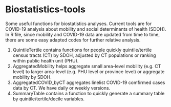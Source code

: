 # Biostatistics-tools
Some useful functions for biostatistics analyses. Current tools are for COVID-19 analysis about mobility and social determinants of health (SDOH).
In R file, since mobility and COVID-19 data are updated from time to time, there are some easy adapted codes for further relative analysis.
1. QuintileTertile contains functions for people quickly quintile/tertile census tracts (CT) by SDOH, adjusted by CT populations or ranking within public health unit (PHU).
2. AggregatedMobility helps aggregate small area-level mobility (e.g. CT level) to larger area-level (e.g. PHU level or province level) or aggregate mobility by SDOH. 
3. AggregatedCOVID_byCT aggregates linelist COVID-19 comfirmed cases data by CT. We have daily or weekly versions.
4. SummaryTable contains a function to quickly generate a summary table by quintile/tertile/decile variables.
